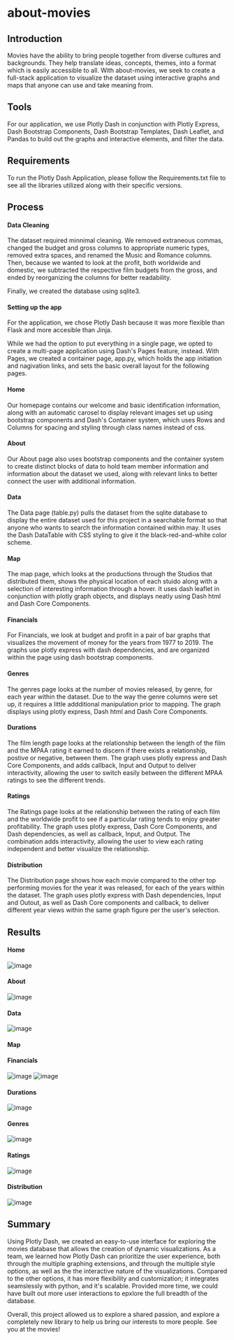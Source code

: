 # about-movies

## Introduction

Movies have the ability to bring people together from diverse cultures and backgrounds. They help translate ideas, concepts, themes, into a format which is easily accessible to all. With about-movies, we seek to create a full-stack application to visualize the dataset using interactive graphs and maps that anyone can use and take meaning from. 

## Tools

For our application, we use Plotly Dash in conjunction with Plotly Express, Dash Bootstrap Components, Dash Bootstrap Templates, Dash Leaflet, and Pandas to build out the graphs and interactive elements, and filter the data. 

## Requirements

To run the Plotly Dash Application, please follow the Requirements.txt file to see all the libraries utilized along with their specific versions.

## Process

#### Data Cleaning

The dataset required minnimal cleaning. We removed extraneous commas, changed the budget and gross columns to appropriate numeric types, removed extra spaces, and renamed the Music and Romance columns. Then, because we wanted to look at the profit, both worldwide and domestic, we subtracted the respective film budgets from the gross, and ended by reorganizing the columns for better readability. 

Finally, we created the database using sqlite3.

#### Setting up the app
For the application, we chose Plotly Dash because it was more flexible than Flask and more accesible than Jinja.

While we had the option to put everything in a single page, we opted to create a multi-page application using Dash's Pages feature, instead. With Pages, we created a container page, app.py, which holds the app initiation and nagivation links, and sets the basic overall layout for the following pages. 

#### Home
Our homepage contains our welcome and basic identification information, along with an automatic carosel to display relevant images set up using bootstrap components and Dash's Container system, which uses Rows and Columns for spacing and styling through class names instead of css. 

#### About
Our About page also uses bootstrap components and the container system to create distinct blocks of data to hold team member information and information about the dataset we used, along with relevant links to better connect the user with additional information.

#### Data
The Data page (table.py) pulls the dataset from the sqlite database to display the entire dataset used for this project in a searchable format so that anyone who wants to search the information contained within may. It uses the Dash DataTable with CSS styling to give it the black-red-and-white color scheme.

#### Map
The map page, which looks at the productions through the Studios that distributed them, shows the physical location of each stuido along with a selection of interesting information through a hover. It uses dash leaflet in conjunction with plotly graph objects, and displays neatly using Dash html and Dash Core Components. 

#### Financials
For Financials, we look at budget and profit in a pair of bar graphs that visualizes the movement of money for the years from 1977 to 2019. The graphs use plotly express with dash dependencies, and are organized within the page using dash bootstrap components.

#### Genres
The genres page looks at the number of movies released, by genre, for each year within the dataset. Due to the way the genre columns were set up, it requires a little addditional manipulation prior to mapping. The graph displays using plotly express, Dash html and Dash Core Components.

#### Durations
The film length page looks at the relationship between the length of the film and the MPAA rating it earned to discern if there exists a relationship, postive or negative, between them. The graph uses plotly express and Dash Core Components, and adds callback, Input and Output to deliver interactivity, allowing the user to switch easily between the different MPAA ratings to see the different trends.

#### Ratings
The Ratings page looks at the relationship between the rating of each film and the worldwide profit to see if a particular rating tends to enjoy greater profitability. The graph uses plotly express, Dash Core Components, and Dash dependencies, as well as callback, Input, and Output. The combination adds interactivity, allowing the user to view each rating independent and better visualize the relationship.

#### Distribution
The Distribution page shows how each movie compared to the other top performing movies for the year it was released, for each of the years within the dataset. The graph uses plotly express with Dash dependencies, Input and Outout, as well as Dash Core components and callback, to deliver different year views within the same graph figure per the user's selection.   
 
## Results

#### Home

![image](https://github.com/m-coldewe/about-movies/assets/152930492/7ac19f78-1a48-41bd-b21d-5e4694df0a58)

#### About

![image](https://github.com/m-coldewe/about-movies/assets/152930492/4d0ed5c8-6c85-4398-91ee-7228cd5f2f2c)

#### Data

![image](https://github.com/m-coldewe/about-movies/assets/152930492/29df6db9-e022-41bd-ac04-6d0e6c8814ce)

#### Map

#### Financials

![image](https://github.com/m-coldewe/about-movies/assets/152930492/dadd22cd-0fba-481d-a3a0-a4e85d97b22a)
![image](https://github.com/m-coldewe/about-movies/assets/152930492/d198dee1-3b00-49fa-bb8e-7f14be10a95f)

#### Durations

![image](https://github.com/m-coldewe/about-movies/assets/152930492/ea07eed8-6a04-45d8-9e9c-8bb138c10eaa)

#### Genres

![image](https://github.com/m-coldewe/about-movies/assets/152930492/8d744153-1611-4eae-9bf3-cf5de224be83)

#### Ratings

![image](https://github.com/m-coldewe/about-movies/assets/152930492/83342c3b-12ff-40ce-b889-81f444251883)

#### Distribution

![image](https://github.com/m-coldewe/about-movies/assets/152930492/f675ef3f-18ec-4491-827d-61b88fdda848)

## Summary
Using Plotly Dash, we created an easy-to-use interface for exploring the movies database that allows the creation of dynamic visualizations. As a team, we learned how Plotly Dash can prioritize the user experience, both through the multiple graphing extensions, and through the multiple style options, as well as the the interactive nature of the visualizations. Compared to the other options, it has more flexibility and customization; it integrates seamslessly with python, and it's scalable. Provided more time, we could have built out more user interactions to epxlore the full breadth of the database. 

Overall, this project allowed us to explore a shared passion, and explore a completely new library to help us bring our interests to more people. See you at the movies!
